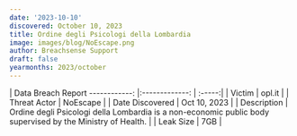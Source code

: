 ```yaml
---
date: '2023-10-10'
discovered: October 10, 2023
title: Ordine degli Psicologi della Lombardia
image: images/blog/NoEscape.png
author: Breachsense Support
draft: false
yearmonths: 2023/october
---
```



| Data Breach Report
------------:     |:-------------:    | :-----:|
| Victim      | opl.it      | 
| Threat Actor      | NoEscape      | 
| Date Discovered      | Oct 10, 2023      | 
| Description      | Ordine degli Psicologi della Lombardia is a non-economic public body supervised by the Ministry of Health.      | 
| Leak Size      | 7GB      | 

